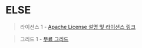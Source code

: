 ELSE
===========

> 라이선스
1 - [Apache License 설명 및 라이선스 링크](https://blog.naver.com/kjskhj04366/221958387845)<br>

> 그리드
1 - [무료 그리드](https://blog.naver.com/kjskhj04366/221960096853) <br>
